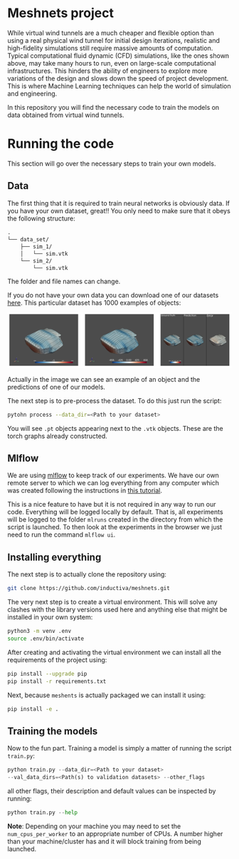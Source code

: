 # Meshnets project

While virtual wind tunnels are a much cheaper and flexible option than
using a real physical wind tunnel for initial design iterations,
realistic and high-fidelity simulations still require massive amounts
of computation. Typical computational fluid dynamic (CFD) simulations,
like the ones shown above, may take many hours to run, even on
large-scale computational infrastructures. This hinders the ability of
engineers to explore more variations of the design and slows down the
speed of project development. This is where Machine Learning
techniques can help the world of simulation and engineering.

In this repository you will find the necessary code to train the
models on data obtained from virtual wind tunnels.

# Running the code

This section will go over the necessary steps to train your own
models.

## Data

The first thing that it is required to train neural networks is
obviously data. If you have your own dataset, great!! You only need to
make sure that it obeys the following structure:

```
.
└── data_set/
    ├── sim_1/
    │   └── sim.vtk
    └── sim_2/
        └── sim.vtk
```

The folder and file names can change.

If you do not have your own data you can download one of our datasets
[here](https://drive.google.com/u/0/uc?id=1T5wXz-igXjrztLt6xgb4CZx4tGwXK8DX&export=download). This
particular dataset has 1000 examples of objects:

![alt_image](readme_images/dataset_example.png)

Actually in the image we can see an example of an object and the
predictions of one of our models.


The next step is to pre-process the dataset. To do this just run the
script:

```bash
pytohn process --data_dir=<Path to your dataset>
```

You will see `.pt` objects appearing next to the `.vtk` objects. These
are the torch graphs already constructed.

## Mlflow

We are using
[mlflow](https://mlflow.org/docs/latest/python_api/mlflow.html) to
keep track of our experiments. We have our own remote server to which
we can log everything from any computer which was created following
the instructions in [this
tutorial](https://towardsdatascience.com/managing-your-machine-learning-experiments-with-mlflow-1cd6ee21996e).

This is a nice feature to have but it is not required in any way to
run our code. Everything will be logged locally by default. That is,
all experiments will be logged to the folder `mlruns` created in the
directory from which the script is launched. To then look at the
experiments in the browser we just need to run the command `mlflow
ui`.

## Installing everything

The next step is to actually clone the repository using:

```bash
git clone https://github.com/inductiva/meshnets.git
```

The very next step is to create a virtual environment. This will solve
any clashes with the library versions used here and anything else that
might be installed in your own system:

```bash
python3 -m venv .env
source .env/bin/activate
```

After creating and activating the virtual environment we can install
all the requirements of the project using:

```bash
pip install --upgrade pip
pip install -r requirements.txt
```

Next, because `meshents` is actually packaged we can install it using:

```bash
pip install -e .
```

## Training the models

Now to the fun part. Training a model is simply a matter of running
the script `train.py`:

```python
python train.py --data_dir=<Path to your dataset>
--val_data_dirs=<Path(s) to validation datasets> --other_flags
```

all other flags, their description and default values can be inspected
by running:

```python
python train.py --help
```

**Note**: Depending on your machine you may need to set the `num_cpus_per_worker` to an appropriate number of CPUs. A number higher than your machine/cluster has and it will block training from being launched.


